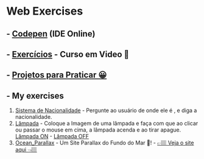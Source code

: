<h1>Web Exercises</h1>
<h2>- <a href='https://codepen.io/carlos09v' target='_blank' rel='external'>Codepen</a> (IDE Online)</h2>
<h2>- <a href='https://github.com/carlos09v/Mini-Projects_Exercises/tree/main/Web/CursoEmVideo' target='_self' rel='next'>Exercícios</a> - Curso em Video 🖖</h2>
<h2>- <a href='https://github.com/carlos09v/Mini-Projects_Exercises/tree/main/Web/Devs' target='_self' rel='next'>Projetos para Praticar 😀</a></h2>

<h2>- My exercises</h2>
<ol>
  <li><a href='https://carlos09v.github.io/Mini-Projects_Exercises/Web/Eu/Nacionalidade/Desafio009.html' target='_blank' rel='next'>Sistema de Nacionalidade</a> - Pergunte ao usuário de onde ele é , e diga a nacionalidade.</li>
  <li><a href='https://carlos09v.github.io/Mini-Projects_Exercises/Web/Eu/L%C3%A2mpada/index.html' rel='next'>Lâmpada</a> - Coloque a Imagem de uma lâmpada e faça com que ao clicar ou passar o mouse em cima, a lâmpada acenda e ao tirar apague. <a href='https://github.com/carlos09v/Mini-Projects_Exercises/blob/main/Web/Eu/L%C3%A2mpada/lampada-on.jpg' target='_blank' rel='external'>Lâmpada ON</a> - <a href='https://github.com/carlos09v/Mini-Projects_Exercises/blob/main/Web/Eu/L%C3%A2mpada/lampada.jpg' target='_blank' rel='external'>Lâmpada OFF</a></li>
  <li><a href='https://github.com/carlos09v/Mini-Projects_Exercises/tree/main/Web/Eu/Ocean_Parallax' rel='next'>Ocean_Parallax</a> - Um Site Parallax do Fundo do Mar 🐬! - <a href="https://carlos09v.github.io/Mini-Projects_Exercises/Web/Eu/Ocean_Parallax/" target="_blank">👉🏽 Veja o site aqui  👈🏽</a></li>
</ol>
